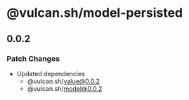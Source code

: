 # @vulcan.sh/model-persisted

## 0.0.2

### Patch Changes

- Updated dependencies
  - @vulcan.sh/value@0.0.2
  - @vulcan.sh/model@0.0.2
